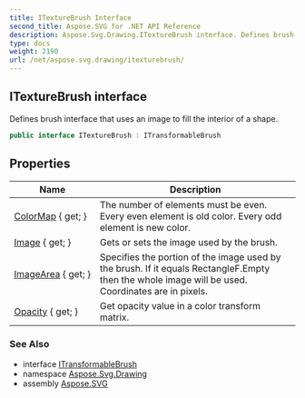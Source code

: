 ```yaml
---
title: ITextureBrush Interface
second_title: Aspose.SVG for .NET API Reference
description: Aspose.Svg.Drawing.ITextureBrush interface. Defines brush interface that uses an image to fill the interior of a shape
type: docs
weight: 2190
url: /net/aspose.svg.drawing/itexturebrush/
---
```

## ITextureBrush interface

Defines brush interface that uses an image to fill the interior of a shape.

```csharp
public interface ITextureBrush : ITransformableBrush
```

## Properties

| Name | Description |
| --- | --- |
| [ColorMap](../../aspose.svg.drawing/itexturebrush/colormap/) { get; } | The number of elements must be even. Every even element is old color. Every odd element is new color. |
| [Image](../../aspose.svg.drawing/itexturebrush/image/) { get; } | Gets or sets the image used by the brush. |
| [ImageArea](../../aspose.svg.drawing/itexturebrush/imagearea/) { get; } | Specifies the portion of the image used by the brush. If it equals RectangleF.Empty then the whole image will be used. Coordinates are in pixels. |
| [Opacity](../../aspose.svg.drawing/itexturebrush/opacity/) { get; } | Get opacity value in a color transform matrix. |

### See Also

* interface [ITransformableBrush](../itransformablebrush/)
* namespace [Aspose.Svg.Drawing](../../aspose.svg.drawing/)
* assembly [Aspose.SVG](../../)
